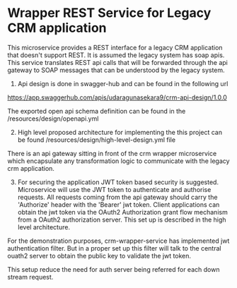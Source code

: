 # Wrapper REST Service for Legacy CRM application

This microservice provides a REST interface for a legacy CRM application that doesn't support REST. It is assumed the legacy system has soap apis. This service translates REST api calls that will be forwarded through the api gateway to SOAP messages that can be understood by the legacy system.

1. Api design is done in swagger-hub and can be found in the following url

https://app.swaggerhub.com/apis/udaragunasekara9/crm-api-design/1.0.0

The exported open api schema definition can be found in the /resources/design/openapi.yml 

2. High level proposed architecture for implementing the this project can be found /resources/design/high-level-design.yml file

There is an api gateway sitting in front of the crm wrapper microservice which encapsulate any transformation logic to communicate with the legacy crm application. 

3. For securing the application JWT token based security is suggested. Microservice will use the JWT token to authenticate and authorise requests. 
All requests coming from the api gateway should carry the 'Authorize' header with the 'Bearer' jwt token. Client applications can obtain the jwt token via the OAuth2 Authorization 
grant flow mechanism from a OAuth2 authorization server. This set up is described in the high level architecture.

For the demonstration purposes, crm-wrapper-service has implemented jwt authentication filter. But in a proper set up this filter will talk to the central ouath2 server to obtain the public key to validate the jwt token. 

This setup reduce the need for auth server being referred for each down stream request.





